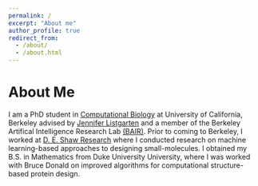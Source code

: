 ```yaml
---
permalink: /
excerpt: "About me"
author_profile: true
redirect_from: 
  - /about/
  - /about.html
---
```

<!-- <p align="center"> -->
<!--   <img src="https://hnisonoff.github.io/files/headshot.jpeg?raw=true" alt="Photo" style="height: 450px;"/>  -->
<!-- </p> -->

# About Me
I am a PhD student in [Computational Biology](https://ccb.berkeley.edu) at University of California, Berkeley advised by [Jennifer Listgarten](http://www.jennifer.listgarten.com) and a member of the Berkeley Artifical Intelligence Research Lab [(BAIR)](https://bair.berkeley.edu). Prior to coming to Berkeley, I worked at [D. E. Shaw Research](https://www.deshawresearch.com) where I conducted research on machine learning-based approaches to designing small-molecules. I obtained my B.S. in Mathematics from Duke University University, where I was worked with Bruce Donald on improved algorithms for computational structure-based protein design. 

